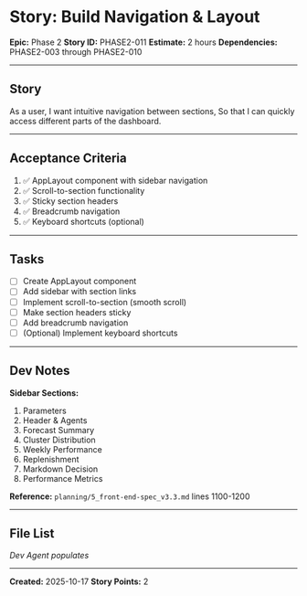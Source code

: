 # Story: Build Navigation & Layout

**Epic:** Phase 2
**Story ID:** PHASE2-011
**Estimate:** 2 hours
**Dependencies:** PHASE2-003 through PHASE2-010

---

## Story

As a user, I want intuitive navigation between sections, So that I can quickly access different parts of the dashboard.

---

## Acceptance Criteria

1. ✅ AppLayout component with sidebar navigation
2. ✅ Scroll-to-section functionality
3. ✅ Sticky section headers
4. ✅ Breadcrumb navigation
5. ✅ Keyboard shortcuts (optional)

---

## Tasks

- [ ] Create AppLayout component
- [ ] Add sidebar with section links
- [ ] Implement scroll-to-section (smooth scroll)
- [ ] Make section headers sticky
- [ ] Add breadcrumb navigation
- [ ] (Optional) Implement keyboard shortcuts

---

## Dev Notes

**Sidebar Sections:**
1. Parameters
2. Header & Agents
3. Forecast Summary
4. Cluster Distribution
5. Weekly Performance
6. Replenishment
7. Markdown Decision
8. Performance Metrics

**Reference:** `planning/5_front-end-spec_v3.3.md` lines 1100-1200

---

## File List

_Dev Agent populates_

---

**Created:** 2025-10-17
**Story Points:** 2
